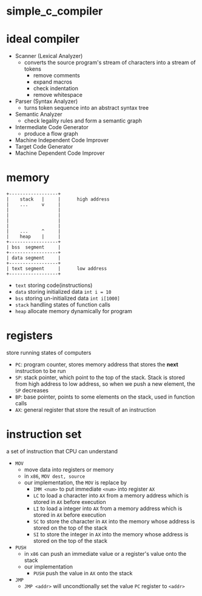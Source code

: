 # simple_c_compiler

# ideal compiler

- Scanner (Lexical Analyzer)
	- converts the source program's stream of characters into a stream of tokens
		- remove comments
		- expand macros
		- check indentation
		- remove whitespace
- Parser (Syntax Analyzer)
	- turns token sequence into an abstract syntax tree
- Semantic Analyzer
	- check legality rules and form a semantic graph
- Intermediate Code Generator
	- produce a flow graph
- Machine Independent Code Improver
- Target Code Generator
- Machine Dependent Code Improver

# memory

```
+------------------+
|    stack   |     |      high address
|    ...     v     |
|                  |
|                  |
|                  |
|                  |
|    ...     ^     |
|    heap    |     |
+------------------+
| bss  segment     |
+------------------+
| data segment     |
+------------------+
| text segment     |      low address
+------------------+
```

- `text` storing code(instructions)
- `data` storing initialized data `int i = 10`
- `bss` storing un-initialized data `int i[1000]`
- `stack` handling states of function calls
- `heap` allocate memory dynamically for program

# registers

store running states of computers
- `PC`: program counter, stores memory address that stores the **next** instruction to be run
- `SP`: stack pointer, which point to the top of the stack. Stack is stored from high address to low address, so when we push a new element, the `SP` decreases
- `BP`: base pointer, points to some elements on the stack, used in function calls
- `AX`: general register that store the result of an instruction

# instruction set

a set of instruction that CPU can understand

- `MOV`
	- move data into registers or memory
	- in `x86`, `MOV dest, source`
	- our implementation, the `MOV` is replace by
		- `IMM <num>` to put immediate `<num>` into register `AX`
		- `LC` to load a character into `AX` from a memory address which is stored in `AX` before execution
		- `LI` to load a integer into `AX` from a memory address which is stored in `AX` before execution
		- `SC` to store the character in `AX` into the memory whose address is stored on the top of the stack
		- `SI` to store the integer in `AX` into the memory whose address is stored on the top of the stack
- `PUSH`
	- in `x86` can push an immediate value or a register's value onto the stack
	- our implementation
		- `PUSH` push the value in `AX` onto the stack
- `JMP`
	- `JMP <addr>` will uncondtionally set the value `PC` register to `<addr>`
